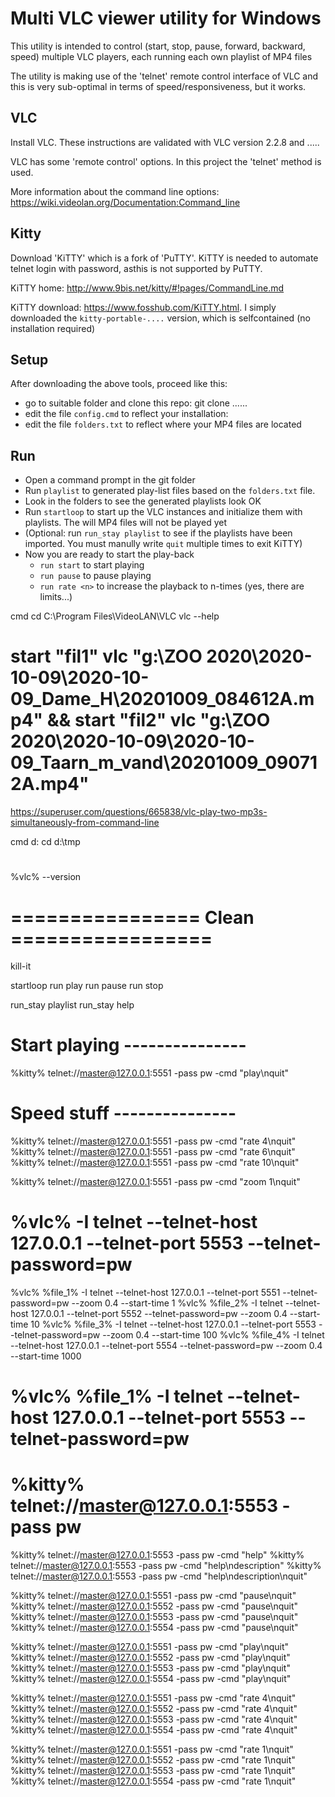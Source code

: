 # Multi VLC viewer utility for Windows
This utility is intended to control (start, stop, pause, forward, backward, speed) multiple VLC players, each running each own playlist of MP4 files

The utility is making use of the 'telnet' remote control interface of VLC and this is very sub-optimal in terms of speed/responsiveness, but it works.

## VLC
Install VLC. These instructions are validated with VLC version 2.2.8 and .....

VLC has some 'remote control' options. In this project the 'telnet' method is used.

More information about the command line options: https://wiki.videolan.org/Documentation:Command_line


## Kitty
Download 'KiTTY' which is a fork of 'PuTTY'. KiTTY is needed to automate telnet login with password, asthis is not supported by PuTTY.

KiTTY home: http://www.9bis.net/kitty/#!pages/CommandLine.md

KiTTY download: https://www.fosshub.com/KiTTY.html. I simply downloaded the `kitty-portable-....` version, which is selfcontained (no installation required)

## Setup
After downloading the above tools, proceed like this:
- go to suitable folder and clone this repo: git clone ......
- edit the file `config.cmd` to reflect your installation:
- edit the file `folders.txt` to reflect where your MP4 files are located

## Run
- Open a command prompt in the git folder
- Run `playlist` to generated play-list files based on the `folders.txt` file. 
- Look in the folders to see the generated playlists look OK
- Run `startloop` to start up the VLC instances and initialize them with playlists. The will MP4 files will not be played yet
- (Optional: run `run_stay playlist` to see if the playlists have been imported. You must manully write `quit` multiple times to exit KiTTY) 
- Now you are ready to start the play-back
  - `run start` to start playing
  - `run pause` to pause playing
  - `run rate <n>` to increase the playback to n-times (yes, there are limits...)



cmd
cd C:\Program Files\VideoLAN\VLC
vlc --help
# start "fil1" vlc "g:\ZOO 2020\2020-10-09\2020-10-09_Dame_H\20201009_084612A.mp4" && start "fil2" vlc "g:\ZOO 2020\2020-10-09\2020-10-09_Taarn_m_vand\20201009_090712A.mp4"


https://superuser.com/questions/665838/vlc-play-two-mp3s-simultaneously-from-command-line


cmd
d:
cd d:\tmp

# 
# 

%vlc% --version

# ================ Clean =================
kill-it

startloop
run play
run pause
run stop

run_stay playlist
run_stay help





# Start playing ---------------
%kitty% telnet://master@127.0.0.1:5551 -pass pw -cmd "play\nquit"

# Speed stuff ---------------
%kitty% telnet://master@127.0.0.1:5551 -pass pw -cmd "rate 4\nquit"
%kitty% telnet://master@127.0.0.1:5551 -pass pw -cmd "rate 6\nquit"
%kitty% telnet://master@127.0.0.1:5551 -pass pw -cmd "rate 10\nquit"

%kitty% telnet://master@127.0.0.1:5551 -pass pw -cmd "zoom 1\nquit"




# %vlc% -I telnet --telnet-host 127.0.0.1 --telnet-port 5553 --telnet-password=pw
%vlc% %file_1% -I telnet --telnet-host 127.0.0.1 --telnet-port 5551 --telnet-password=pw --zoom 0.4 --start-time 1 
%vlc% %file_2% -I telnet --telnet-host 127.0.0.1 --telnet-port 5552 --telnet-password=pw --zoom 0.4 --start-time 10
%vlc% %file_3% -I telnet --telnet-host 127.0.0.1 --telnet-port 5553 --telnet-password=pw --zoom 0.4 --start-time 100
%vlc% %file_4% -I telnet --telnet-host 127.0.0.1 --telnet-port 5554 --telnet-password=pw --zoom 0.4 --start-time 1000
# %vlc% %file_1% -I telnet --telnet-host 127.0.0.1 --telnet-port 5553 --telnet-password=pw



# %kitty% telnet://master@127.0.0.1:5553 -pass pw
%kitty% telnet://master@127.0.0.1:5553 -pass pw -cmd "help"
%kitty% telnet://master@127.0.0.1:5553 -pass pw -cmd "help\ndescription"
%kitty% telnet://master@127.0.0.1:5553 -pass pw -cmd "help\ndescription\nquit"



%kitty% telnet://master@127.0.0.1:5551 -pass pw -cmd "pause\nquit"
%kitty% telnet://master@127.0.0.1:5552 -pass pw -cmd "pause\nquit"
%kitty% telnet://master@127.0.0.1:5553 -pass pw -cmd "pause\nquit"
%kitty% telnet://master@127.0.0.1:5554 -pass pw -cmd "pause\nquit"

%kitty% telnet://master@127.0.0.1:5551 -pass pw -cmd "play\nquit"
%kitty% telnet://master@127.0.0.1:5552 -pass pw -cmd "play\nquit"
%kitty% telnet://master@127.0.0.1:5553 -pass pw -cmd "play\nquit"
%kitty% telnet://master@127.0.0.1:5554 -pass pw -cmd "play\nquit"

%kitty% telnet://master@127.0.0.1:5551 -pass pw -cmd "rate 4\nquit"
%kitty% telnet://master@127.0.0.1:5552 -pass pw -cmd "rate 4\nquit"
%kitty% telnet://master@127.0.0.1:5553 -pass pw -cmd "rate 4\nquit"
%kitty% telnet://master@127.0.0.1:5554 -pass pw -cmd "rate 4\nquit"

%kitty% telnet://master@127.0.0.1:5551 -pass pw -cmd "rate 1\nquit"
%kitty% telnet://master@127.0.0.1:5552 -pass pw -cmd "rate 1\nquit"
%kitty% telnet://master@127.0.0.1:5553 -pass pw -cmd "rate 1\nquit"
%kitty% telnet://master@127.0.0.1:5554 -pass pw -cmd "rate 1\nquit"
